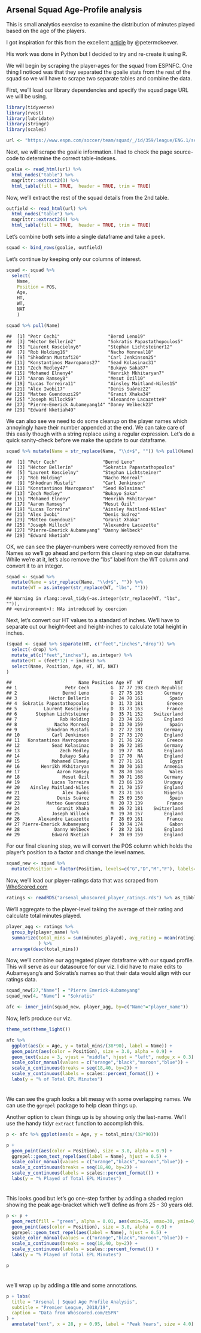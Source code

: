 Arsenal Squad Age-Profile analysis
----------------------------------

This is small analytics exercise to examine the distribution of minutes
played based on the age of the players.

I got inspiration for this from the excellent
[article](http://petermckeever.com/2019/04/creating-squad-age-profiles/)
by @petermckeever.

His work was done in Python but I decided to try and re-create it using
R.

We will begin by scraping the player-ages for the squad from ESPNFC. One
thing I noticed was that they separated the goalie stats from the rest
of the squad so we will have to scrape two separate tables and combine
the data.

First, we’ll load our library dependencies and specify the squad page
URL we will be using.

``` r
library(tidyverse)
library(rvest)
library(lubridate)
library(stringr)
library(scales)

url <- "https://www.espn.com/soccer/team/squad/_/id/359/league/ENG.1/season/2018"
```

Next, we will scrape the goalie information. I had to check the page
source-code to determine the correct table-indexes.

``` r
goalie <- read_html(url) %>% 
  html_nodes("table") %>% 
  magrittr::extract2(3) %>% 
  html_table(fill = TRUE,  header = TRUE, trim = TRUE)
```

Now, we’ll extract the rest of the squad details from the 2nd table.

``` r
outfield <- read_html(url) %>% 
  html_nodes("table") %>% 
  magrittr::extract2(6) %>% 
  html_table(fill = TRUE,  header = TRUE, trim = TRUE)
```

Let’s combine both sets into a single dataframe and take a peek.

``` r
squad <- bind_rows(goalie, outfield)
```

Let’s continue by keeping only our columns of interest.

``` r
squad <- squad %>% 
  select(
    Name, 
    Position = POS, 
    Age, 
    HT, 
    WT, 
    NAT
    )

squad %>% pull(Name)
```

    ##  [1] "Petr Cech1"                  "Bernd Leno19"               
    ##  [3] "Héctor Bellerín2"            "Sokratis Papastathopoulos5" 
    ##  [5] "Laurent Koscielny6"          "Stephan Lichtsteiner12"     
    ##  [7] "Rob Holding16"               "Nacho Monreal18"            
    ##  [9] "Shkodran Mustafi20"          "Carl Jenkinson25"           
    ## [11] "Konstantinos Mavropanos27"   "Sead Kolasinac31"           
    ## [13] "Zech Medley47"               "Bukayo Saka87"              
    ## [15] "Mohamed Elneny4"             "Henrikh Mkhitaryan7"        
    ## [17] "Aaron Ramsey8"               "Mesut Özil10"               
    ## [19] "Lucas Torreira11"            "Ainsley Maitland-Niles15"   
    ## [21] "Alex Iwobi17"                "Denis Suárez22"             
    ## [23] "Matteo Guendouzi29"          "Granit Xhaka34"             
    ## [25] "Joseph Willock59"            "Alexandre Lacazette9"       
    ## [27] "Pierre-Emerick Aubameyang14" "Danny Welbeck23"            
    ## [29] "Edward Nketiah49"

We can also see we need to do some cleanup on the player names which
annoyingly have their number appended at the end. We can take care of
this easily though with a string replace using a regular expression.
Let’s do a quick sanity-check before we make the update to our
dataframe.

``` r
squad %>% mutate(Name = str_replace(Name, "\\d+$", "")) %>% pull(Name)
```

    ##  [1] "Petr Cech"                 "Bernd Leno"               
    ##  [3] "Héctor Bellerín"           "Sokratis Papastathopoulos"
    ##  [5] "Laurent Koscielny"         "Stephan Lichtsteiner"     
    ##  [7] "Rob Holding"               "Nacho Monreal"            
    ##  [9] "Shkodran Mustafi"          "Carl Jenkinson"           
    ## [11] "Konstantinos Mavropanos"   "Sead Kolasinac"           
    ## [13] "Zech Medley"               "Bukayo Saka"              
    ## [15] "Mohamed Elneny"            "Henrikh Mkhitaryan"       
    ## [17] "Aaron Ramsey"              "Mesut Özil"               
    ## [19] "Lucas Torreira"            "Ainsley Maitland-Niles"   
    ## [21] "Alex Iwobi"                "Denis Suárez"             
    ## [23] "Matteo Guendouzi"          "Granit Xhaka"             
    ## [25] "Joseph Willock"            "Alexandre Lacazette"      
    ## [27] "Pierre-Emerick Aubameyang" "Danny Welbeck"            
    ## [29] "Edward Nketiah"

OK, we can see the player-numbers were correctly removed from the Names
so we’ll go ahead and perform this cleaning step on our dataframe. While
we’re at it, let’s also remove the “lbs” label from the WT column and
convert it to an integer.

``` r
squad <- squad %>% 
  mutate(Name = str_replace(Name, "\\d+$", "")) %>% 
  mutate(WT = as.integer(str_replace(WT, "lbs", ""))) 
```

    ## Warning in rlang::eval_tidy(~as.integer(str_replace(WT, "lbs", "")),
    ## <environment>): NAs introduced by coercion

Next, let’s convert our HT values to a standard of inches. We’ll have to
separate out our height-feet and height-inches to calculate total height
in inches.

``` r
(squad <- squad %>% separate(HT, c("feet","inches","drop")) %>% 
  select(-drop) %>% 
  mutate_at(c("feet","inches"), as.integer) %>% 
  mutate(HT = (feet*12) + inches) %>% 
  select(Name, Position, Age, HT, WT, NAT) 
)
```

    ##                         Name Position Age HT  WT            NAT
    ## 1                  Petr Cech        G  37 77 198 Czech Republic
    ## 2                 Bernd Leno        G  27 75 183        Germany
    ## 3            Héctor Bellerín        D  24 70 161          Spain
    ## 4  Sokratis Papastathopoulos        D  31 73 181         Greece
    ## 5          Laurent Koscielny        D  33 73 163         France
    ## 6       Stephan Lichtsteiner        D  35 71 152    Switzerland
    ## 7                Rob Holding        D  23 74 163        England
    ## 8              Nacho Monreal        D  33 70 159          Spain
    ## 9           Shkodran Mustafi        D  27 72 181        Germany
    ## 10            Carl Jenkinson        D  27 73 170        England
    ## 11   Konstantinos Mavropanos        D  21 76 192         Greece
    ## 12            Sead Kolasinac        D  26 72 185        Germany
    ## 13               Zech Medley        D  19 77  NA        England
    ## 14               Bukayo Saka        D  17 70  NA        England
    ## 15            Mohamed Elneny        M  27 71 161          Egypt
    ## 16        Henrikh Mkhitaryan        M  30 70 163        Armenia
    ## 17              Aaron Ramsey        M  28 70 168          Wales
    ## 18                Mesut Özil        M  30 71 168        Germany
    ## 19            Lucas Torreira        M  23 66 139        Uruguay
    ## 20    Ainsley Maitland-Niles        M  21 70 157        England
    ## 21                Alex Iwobi        M  23 71 163        Nigeria
    ## 22              Denis Suárez        M  25 69 150          Spain
    ## 23          Matteo Guendouzi        M  20 73 139         France
    ## 24              Granit Xhaka        M  26 72 181    Switzerland
    ## 25            Joseph Willock        M  19 70 157        England
    ## 26       Alexandre Lacazette        F  28 69 161         France
    ## 27 Pierre-Emerick Aubameyang        F  30 74 174          Gabon
    ## 28             Danny Welbeck        F  28 72 161        England
    ## 29            Edward Nketiah        F  20 69 159        England

For our final cleaning step, we will convert the POS column which holds
the player’s position to a factor and change the level names.

``` r
squad_new <- squad %>% 
  mutate(Position = factor(Position, levels=c("G","D","M","F"), labels=c("Goalie","Defense","Midfield","Forward")))
```

Now, we’ll load our player-ratings data that was scraped from
[WhoScored.com](http://whoscored.com)

``` r
ratings <- readRDS("arsenal_whoscored_player_ratings.rds") %>% as_tibble
```

We’ll aggregate to the player-level taking the average of their rating
and calculate total minutes played.

``` r
player_agg <- ratings %>% 
  group_by(player_name) %>% 
  summarize(total_mins = sum(minutes_played), avg_rating = mean(rating)
            ) %>% 
  arrange(desc(total_mins))
```

Now, we’ll combine our aggregated player dataframe with our squad
profile. This will serve as our datasource for our viz. I did have to
make edits to Aubameyang’s and Sokratis’s names so that their data would
align with our ratings data.

``` r
squad_new[27,"Name"] = "Pierre Emerick-Aubameyang"
squad_new[4, "Name"] = "Sokratis"

afc <- inner_join(squad_new, player_agg, by=c("Name"="player_name"))
```

Now, let’s produce our viz.

``` r
theme_set(theme_light())

afc %>% 
  ggplot(aes(x = Age, y = total_mins/(38*90), label = Name)) +
  geom_point(aes(color = Position), size = 3.0, alpha = 0.9) +
  geom_text(size = 3, vjust = "middle", hjust = "left", nudge_x = 0.3) +
  scale_color_manual(values = c("orange","black","maroon","blue")) +
  scale_x_continuous(breaks = seq(18,40, by=2)) +
  scale_y_continuous(labels = scales::percent_format()) +
  labs(y = "% of Total EPL Minutes")
```

<img src="squad_age_profile_analysis_files/figure-markdown_github/unnamed-chunk-13-1.png" width="8" />

We can see the graph looks a bit messy with some overlapping names. We
can use the `ggrepel` package to help clean things up.

Another option to clean things up is by showing only the last-name.
We’ll use the handy tidyr `extract` function to accomplish this.

``` r
p <- afc %>% ggplot(aes(x = Age, y = total_mins/(38*90)))

p + 
  geom_point(aes(color = Position), size = 3.0, alpha = 0.9) +
  ggrepel::geom_text_repel(aes(label = Name), hjust = 0.5) +
  scale_color_manual(values = c("orange","black","maroon","blue")) +
  scale_x_continuous(breaks = seq(18,40, by=2)) +
  scale_y_continuous(labels = scales::percent_format()) +
  labs(y = "% Played of Total EPL Minutes")
```

<img src="squad_age_profile_analysis_files/figure-markdown_github/unnamed-chunk-14-1.png" width="8" />

This looks good but let’s go one-step farther by adding a shaded region
showing the peak age-bracket which we’ll define as from 25 - 30 years
old.

``` r
p <- p +
  geom_rect(fill = "green", alpha = 0.01, aes(xmin=25, xmax=30, ymin=0, ymax=1)) +
  geom_point(aes(color = Position), size = 3.0, alpha = 0.9) +
  ggrepel::geom_text_repel(aes(label = Name), hjust = 0.5) +
  scale_color_manual(values = c("orange","black","maroon","blue")) +
  scale_x_continuous(breaks = seq(18,40, by=2)) +
  scale_y_continuous(labels = scales::percent_format()) +
  labs(y = "% Played of Total EPL Minutes")

p
```

<img src="squad_age_profile_analysis_files/figure-markdown_github/unnamed-chunk-15-1.png" width="8" />

we’ll wrap up by adding a title and some annotations.

``` r
p + labs(
  title = "Arsenal | Squad Age Profile Analysis",
  subtitle = "Premier League, 2018/19",
  caption = "Data from Whoscored.com/ESPN"
) +
  annotate("text", x = 28, y = 0.95, label = "Peak Years", size = 4.0)
```

<img src="squad_age_profile_analysis_files/figure-markdown_github/unnamed-chunk-16-1.png" width="8" />
